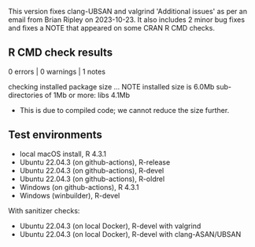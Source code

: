 This version fixes clang-UBSAN and valgrind 'Additional issues' as per
an email from Brian Ripley on 2023-10-23. It also includes 2 minor bug fixes
and fixes a NOTE that appeared on some CRAN R CMD checks.
 
## R CMD check results

0 errors | 0 warnings | 1 notes

checking installed package size ... NOTE
    installed size is  6.0Mb
    sub-directories of 1Mb or more:
      libs   4.1Mb
      
* This is due to compiled code; we cannot reduce the size further.

## Test environments

* local macOS install, R 4.3.1
* Ubuntu 22.04.3 (on github-actions), R-release
* Ubuntu 22.04.3 (on github-actions), R-devel
* Ubuntu 22.04.3 (on github-actions), R-oldrel
* Windows (on github-actions), R 4.3.1
* Windows (winbuilder), R-devel

With sanitizer checks:
 
* Ubuntu 22.04.3 (on local Docker), R-devel with valgrind
* Ubuntu 22.04.3 (on local Docker), R-devel with clang-ASAN/UBSAN

